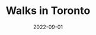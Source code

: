 ---
title: "Walks in Toronto"
date: 2022-09-01
description: Determine where I can reach
weight: 1
link: 
repo: 
icon: 🚗
---